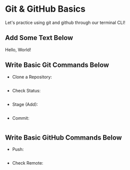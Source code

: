# Git & GitHub Basics

Let's practice using git and github through our terminal CLI!

## Add Some Text Below

Hello, World! 


## Write Basic Git Commands Below

- Clone a Repository:
```
```

- Check Status:
```
```

- Stage (Add):
```
```

- Commit:
```
```

## Write Basic GitHub Commands Below

- Push:
```
```

- Check Remote:
```
```
